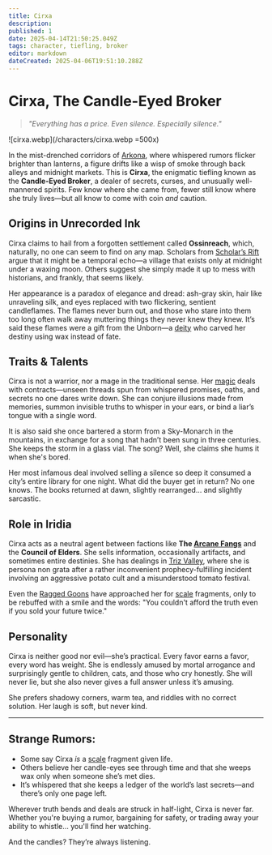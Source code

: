 ```yaml
---
title: Cirxa
description: 
published: 1
date: 2025-04-14T21:50:25.049Z
tags: character, tiefling, broker
editor: markdown
dateCreated: 2025-04-06T19:51:10.288Z
---
```


# Cirxa, The Candle-Eyed Broker

> *"Everything has a price. Even silence. Especially silence."*

![cirxa.webp](/characters/cirxa.webp =500x)

In the mist-drenched corridors of [Arkona](/geography/settlement/city/arkona.md), where whispered rumors flicker brighter than lanterns, a figure drifts like a wisp of smoke through back alleys and midnight markets. This is **Cirxa**, the enigmatic tiefling known as the **Candle-Eyed Broker**, a dealer of secrets, curses, and unusually well-mannered spirits. Few know where she came from, fewer still know where she truly lives—but all know to come with coin *and* caution.

## Origins in Unrecorded Ink

Cirxa claims to hail from a forgotten settlement called **Ossinreach**, which, naturally, no one can seem to find on any map. Scholars from [Scholar’s Rift](/geography/settlement/enclave/scholars-rift/scholars-rift.md) argue that it might be a temporal echo—a village that exists only at midnight under a waxing moon. Others suggest she simply made it up to mess with historians, and frankly, that seems likely.

Her appearance is a paradox of elegance and dread: ash-gray skin, hair like unraveling silk, and eyes replaced with two flickering, sentient candleflames. The flames never burn out, and those who stare into them too long often walk away muttering things they never knew they knew. It’s said these flames were a gift from the Unborn—a [deity](/structure/mechanic/deity.md) who carved her destiny using wax instead of fate.

## Traits & Talents

Cirxa is not a warrior, nor a mage in the traditional sense. Her [magic](/structure/mechanic/magic.md) deals with contracts—unseen threads spun from whispered promises, oaths, and secrets no one dares write down. She can conjure illusions made from memories, summon invisible truths to whisper in your ears, or bind a liar’s tongue with a single word.

It is also said she once bartered a storm from a Sky-Monarch in the mountains, in exchange for a song that hadn’t been sung in three centuries. She keeps the storm in a glass vial. The song? Well, she claims she hums it when she's bored.

Her most infamous deal involved selling a silence so deep it consumed a city’s entire library for one night. What did the buyer get in return? No one knows. The books returned at dawn, slightly rearranged… and slightly sarcastic.

## Role in Iridia

Cirxa acts as a neutral agent between factions like **The [Arcane Fangs](/structure/society/factions/arcane-fangs.md)** and the **Council of Elders**. She sells information, occasionally artifacts, and sometimes entire destinies. She has dealings in [Triz Valley](/geography/settlement/city/triz-valley.md), where she is persona non grata after a rather inconvenient prophecy-fulfilling incident involving an aggressive potato cult and a misunderstood tomato festival.

Even the [Ragged Goons](/structure/society/factions/ragged-goons.md) have approached her for [scale](/geography/landmark/scale.md) fragments, only to be rebuffed with a smile and the words: "You couldn't afford the truth even if you sold your future twice."

## Personality

Cirxa is neither good nor evil—she’s practical. Every favor earns a favor, every word has weight. She is endlessly amused by mortal arrogance and surprisingly gentle to children, cats, and those who cry honestly. She will never lie, but she also never gives a full answer unless it’s amusing.

She prefers shadowy corners, warm tea, and riddles with no correct solution. Her laugh is soft, but never kind.

---

## Strange Rumors:
- Some say Cirxa *is* a [scale](/geography/landmark/scale.md) fragment given life.
- Others believe her candle-eyes see through time and that she weeps wax only when someone she’s met dies.
- It’s whispered that she keeps a ledger of the world’s last secrets—and there’s only one page left.

Wherever truth bends and deals are struck in half-light, Cirxa is never far. Whether you're buying a rumor, bargaining for safety, or trading away your ability to whistle… you'll find her watching.

And the candles? They’re always listening.

